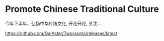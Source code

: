# Promote Chinese Traditional Culture

今年下半年，弘扬中华传统文化, 开花开花, 关注...

https://github.com/GalAster/Twossoms/releases/latest